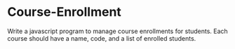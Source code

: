 # Course-Enrollment

Write a javascript program to manage course enrollments for students. Each course should have a name, code, and a list of enrolled students.


